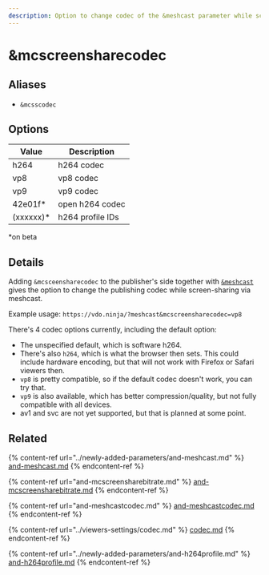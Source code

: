 ```yaml
---
description: Option to change codec of the &meshcast parameter while screen-sharing
---
```


# \&mcscreensharecodec

## Aliases

* `&mcsscodec`

## Options

| Value      | Description      |
| ---------- | ---------------- |
| h264       | h264 codec       |
| vp8        | vp8 codec        |
| vp9        | vp9 codec        |
| 42e01f\*   | open h264 codec  |
| (xxxxxx)\* | h264 profile IDs |

\*on beta

## Details

Adding `&mcsceensharecodec` to the publisher's side together with [`&meshcast`](../newly-added-parameters/and-meshcast.md) gives the option to change the publishing codec while screen-sharing via meshcast.

Example usage: `https://vdo.ninja/?meshcast&mcscreensharecodec=vp8`

There's 4 codec options currently, including the default option:

* The unspecified default, which is software h264.&#x20;
* There's also `h264`, which is what the browser then sets. This could include hardware encoding, but that will not work with Firefox or Safari viewers then.&#x20;
* `vp8` is pretty compatible, so if the default codec doesn't work, you can try that.&#x20;
* `vp9` is also available, which has better compression/quality, but not fully compatible with all devices.&#x20;
* av1 and svc are not yet supported, but that is planned at some point.

## Related

{% content-ref url="../newly-added-parameters/and-meshcast.md" %}
[and-meshcast.md](../newly-added-parameters/and-meshcast.md)
{% endcontent-ref %}

{% content-ref url="and-mcscreensharebitrate.md" %}
[and-mcscreensharebitrate.md](and-mcscreensharebitrate.md)
{% endcontent-ref %}

{% content-ref url="and-meshcastcodec.md" %}
[and-meshcastcodec.md](and-meshcastcodec.md)
{% endcontent-ref %}

{% content-ref url="../viewers-settings/codec.md" %}
[codec.md](../viewers-settings/codec.md)
{% endcontent-ref %}

{% content-ref url="../newly-added-parameters/and-h264profile.md" %}
[and-h264profile.md](../newly-added-parameters/and-h264profile.md)
{% endcontent-ref %}
